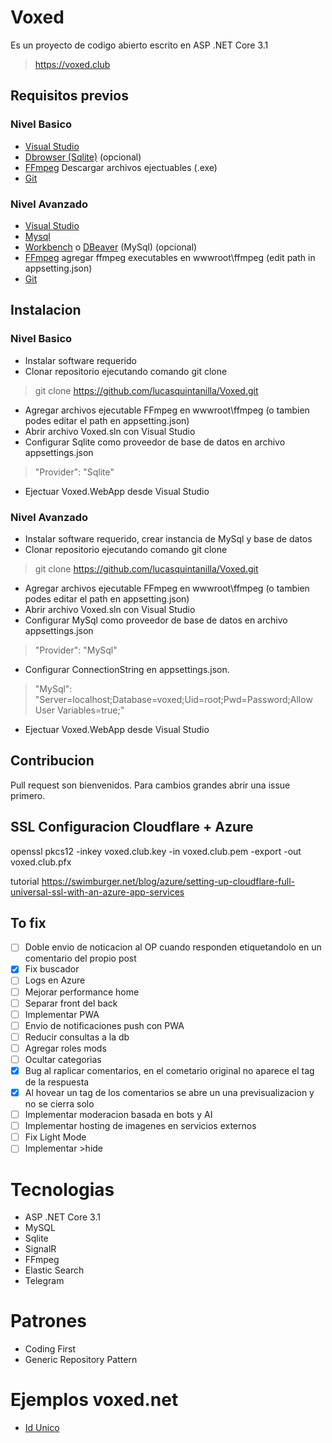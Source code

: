 # Voxed

Es un proyecto de codigo abierto escrito en ASP .NET Core 3.1

> https://voxed.club

## Requisitos previos

### Nivel Basico

- [Visual Studio](https://visualstudio.microsoft.com/downloads/)
- [Dbrowser (Sqlite)](https://sqlitebrowser.org/dl/) (opcional)
- [FFmpeg](https://ffmpeg.org/download.html) Descargar archivos ejectuables (.exe)
- [Git](https://git-scm.com/download/win)

### Nivel Avanzado

- [Visual Studio](https://visualstudio.microsoft.com/downloads/)
- [Mysql](https://dev.mysql.com/downloads/installer/)
- [Workbench](https://dev.mysql.com/downloads/workbench/) o [DBeaver](https://dbeaver.io/) (MySql) (opcional)
- [FFmpeg](https://ffmpeg.org/download.html) agregar ffmpeg executables en wwwroot\ffmpeg (edit path in appsetting.json)
- [Git](https://git-scm.com/download/win)

## Instalacion 

### Nivel Basico

- Instalar software requerido
- Clonar repositorio ejecutando comando git clone
> git clone https://github.com/lucasquintanilla/Voxed.git
- Agregar archivos ejecutable FFmpeg en wwwroot\ffmpeg (o tambien podes editar el path en appsetting.json)
- Abrir archivo Voxed.sln con Visual Studio
- Configurar Sqlite como proveedor de base de datos en archivo appsettings.json
> "Provider": "Sqlite" 
- Ejectuar Voxed.WebApp desde Visual Studio

### Nivel Avanzado

- Instalar software requerido, crear instancia de MySql y base de datos
- Clonar repositorio ejecutando comando git clone
> git clone https://github.com/lucasquintanilla/Voxed.git
- Agregar archivos ejecutable FFmpeg en wwwroot\ffmpeg (o tambien podes editar el path en appsetting.json)
- Abrir archivo Voxed.sln con Visual Studio
- Configurar MySql como proveedor de base de datos en archivo appsettings.json
> "Provider": "MySql"
- Configurar ConnectionString en appsettings.json.
> "MySql": "Server=localhost;Database=voxed;Uid=root;Pwd=Password;Allow User Variables=true;"
- Ejectuar Voxed.WebApp desde Visual Studio

## Contribucion

Pull request son bienvenidos. Para cambios grandes abrir una issue primero.

## SSL Configuracion Cloudflare + Azure

openssl pkcs12 -inkey voxed.club.key -in voxed.club.pem -export -out voxed.club.pfx

tutorial https://swimburger.net/blog/azure/setting-up-cloudflare-full-universal-ssl-with-an-azure-app-services

## To fix

- [ ] Doble envio de noticacion al OP cuando responden etiquetandolo en un comentario del propio post
- [x] Fix buscador
- [ ] Logs en Azure
- [ ] Mejorar performance home
- [ ] Separar front del back
- [ ] Implementar PWA
- [ ] Envio de notificaciones push con PWA
- [ ] Reducir consultas a la db
- [ ] Agregar roles mods
- [ ] Ocultar categorias
- [x] Bug al raplicar comentarios, en el cometario original no aparece el tag de la respuesta
- [x] Al hovear un tag de los comentarios se abre un una previsualizacion y no se cierra solo
- [ ] Implementar moderacion basada en bots y AI
- [ ] Implementar hosting de imagenes en servicios externos
- [ ] Fix Light Mode
- [ ] Implementar >hide

# Tecnologias

- ASP .NET Core 3.1
- MySQL
- Sqlite
- SignalR
- FFmpeg
- Elastic Search
- Telegram

# Patrones

- Coding First
- Generic Repository Pattern

# Ejemplos voxed.net

- [Id Unico](https://web.archive.org/web/20201020000307/https://www.voxed.net/off/R6X0nNN0BA6ySYDQa8EU)


